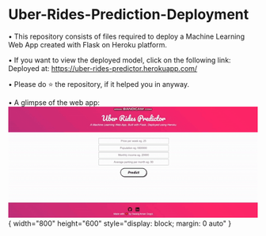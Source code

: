 # Uber-Rides-Prediction-Deployment

• This repository consists of files required to deploy a Machine Learning Web App created with Flask on Heroku platform.

• If you want to view the deployed model, click on the following link: <br>
  Deployed at: https://uber-rides-predictor.herokuapp.com/
  
• Please do ⭐ the repository, if it helped you in anyway.

• A glimpse of the web app:
![](demo1.gif){ width="800" height="600" style="display: block; margin: 0 auto" }

